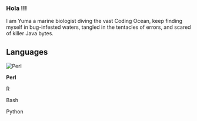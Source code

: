### Hola !!!

I am Yuma a marine biologist diving the vast Coding Ocean, keep finding myself in bug-infested waters, tangled in the tentacles of errors, and scared of killer Java bytes. 

## Languages

![Perl](https://github.com/Yuma248/Yuma248/assets/19339965/02d24c49-24fb-46bd-b62b-e104b7e4f25a)

**Perl** 




R 

Bash 

Python 

